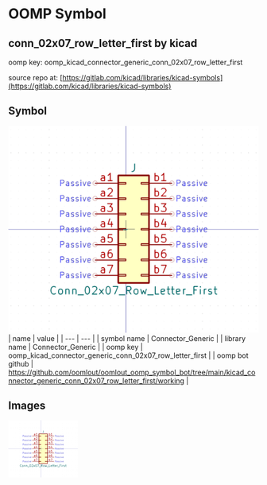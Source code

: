 # OOMP Symbol  
## conn_02x07_row_letter_first  by kicad  
  
oomp key: oomp_kicad_connector_generic_conn_02x07_row_letter_first  
  
source repo at: [https://gitlab.com/kicad/libraries/kicad-symbols](https://gitlab.com/kicad/libraries/kicad-symbols)  
## Symbol  
  
[![working.png](working_600.png)](working.png)  
| name | value | 
| --- | --- | 
| symbol name | Connector_Generic | 
| library name | Connector_Generic | 
| oomp key | oomp_kicad_connector_generic_conn_02x07_row_letter_first | 
| oomp bot github | https://github.com/oomlout/oomlout_oomp_symbol_bot/tree/main/kicad_connector_generic_conn_02x07_row_letter_first/working | 
## Images  
  
[![working.png](working_140.png)](working.png)  
